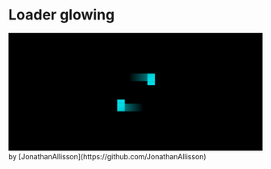 # Loader glowing
<img src="./loader.png">
by [JonathanAllisson](https://github.com/JonathanAllisson)